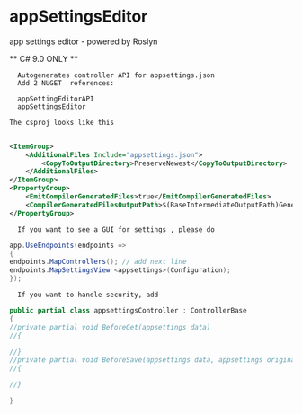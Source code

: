 # appSettingsEditor
app settings editor - powered by Roslyn


 ** C# 9.0 ONLY **

      Autogenerates controller API for appsettings.json
      Add 2 NUGET  references:

      appSettingEditorAPI
      appSettingsEditor

	The csproj looks like this
	
	
```xml
	
<ItemGroup>
	<AdditionalFiles Include="appsettings.json">
		<CopyToOutputDirectory>PreserveNewest</CopyToOutputDirectory>
	</AdditionalFiles>
</ItemGroup>
<PropertyGroup>
	<EmitCompilerGeneratedFiles>true</EmitCompilerGeneratedFiles>
	<CompilerGeneratedFilesOutputPath>$(BaseIntermediateOutputPath)Generated</CompilerGeneratedFilesOutputPath>
</PropertyGroup>

```

      If you want to see a GUI for settings , please do
	
```csharp
app.UseEndpoints(endpoints =>
{
endpoints.MapControllers(); // add next line
endpoints.MapSettingsView <appsettings>(Configuration);
});
```

      If you want to handle security, add

```csharp
public partial class appsettingsController : ControllerBase
{
//private partial void BeforeGet(appsettings data)
//{

//}
//private partial void BeforeSave(appsettings data, appsettings original)
//{

//}

}
```
	  
      
